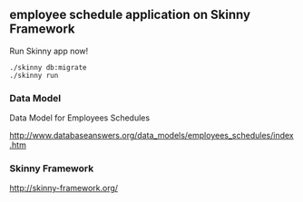 ## employee schedule application on Skinny Framework

Run Skinny app now!

    ./skinny db:migrate
    ./skinny run

### Data Model

Data Model for Employees Schedules

http://www.databaseanswers.org/data_models/employees_schedules/index.htm

### Skinny Framework

http://skinny-framework.org/
